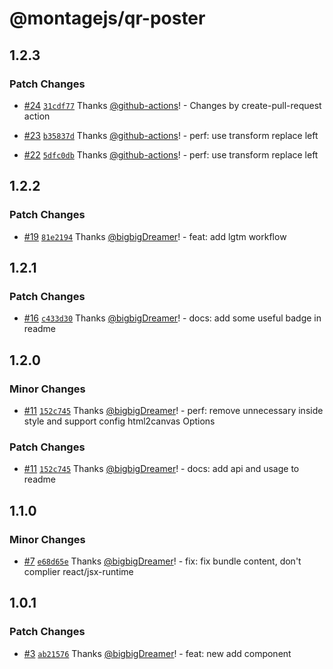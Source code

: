 # @montagejs/qr-poster

## 1.2.3

### Patch Changes

- [#24](https://github.com/bigbigDreamer/qr-poster/pull/24) [`31cdf77`](https://github.com/bigbigDreamer/qr-poster/commit/31cdf77902da48fc92a0bdd75ffb3daaab685e5b) Thanks [@github-actions](https://github.com/apps/github-actions)! - Changes by create-pull-request action

- [#23](https://github.com/bigbigDreamer/qr-poster/pull/23) [`b35837d`](https://github.com/bigbigDreamer/qr-poster/commit/b35837dac972620a426cbc8c25c736e88a047b0d) Thanks [@github-actions](https://github.com/apps/github-actions)! - perf: use transform replace left

- [#22](https://github.com/bigbigDreamer/qr-poster/pull/22) [`5dfc0db`](https://github.com/bigbigDreamer/qr-poster/commit/5dfc0db5c0dc42a7bdac5fa2b7348d2936951311) Thanks [@github-actions](https://github.com/apps/github-actions)! - perf: use transform replace left

## 1.2.2

### Patch Changes

- [#19](https://github.com/bigbigDreamer/qr-poster/pull/19) [`81e2194`](https://github.com/bigbigDreamer/qr-poster/commit/81e2194986e9ddef1511829594f79ae9b95685d5) Thanks [@bigbigDreamer](https://github.com/bigbigDreamer)! - feat: add lgtm workflow

## 1.2.1

### Patch Changes

- [#16](https://github.com/bigbigDreamer/qr-poster/pull/16) [`c433d30`](https://github.com/bigbigDreamer/qr-poster/commit/c433d300d378076879a1ae899d862f97954dd24b) Thanks [@bigbigDreamer](https://github.com/bigbigDreamer)! - docs: add some useful badge in readme

## 1.2.0

### Minor Changes

- [#11](https://github.com/bigbigDreamer/qr-poster/pull/11) [`152c745`](https://github.com/bigbigDreamer/qr-poster/commit/152c7457b4462d06ec9d63a3273df0b48ced1ab4) Thanks [@bigbigDreamer](https://github.com/bigbigDreamer)! - perf: remove unnecessary inside style and support config html2canvas Options

### Patch Changes

- [#11](https://github.com/bigbigDreamer/qr-poster/pull/11) [`152c745`](https://github.com/bigbigDreamer/qr-poster/commit/152c7457b4462d06ec9d63a3273df0b48ced1ab4) Thanks [@bigbigDreamer](https://github.com/bigbigDreamer)! - docs: add api and usage to readme

## 1.1.0

### Minor Changes

- [#7](https://github.com/bigbigDreamer/qr-poster/pull/7) [`e68d65e`](https://github.com/bigbigDreamer/qr-poster/commit/e68d65e84e4fa80336dbcd1b46fa5baf6545c647) Thanks [@bigbigDreamer](https://github.com/bigbigDreamer)! - fix: fix bundle content, don't complier react/jsx-runtime

## 1.0.1

### Patch Changes

- [#3](https://github.com/bigbigDreamer/qr-poster/pull/3) [`ab21576`](https://github.com/bigbigDreamer/qr-poster/commit/ab21576f28f19fb49f2b501c7416ceb0655e2737) Thanks [@bigbigDreamer](https://github.com/bigbigDreamer)! - feat: new add component
